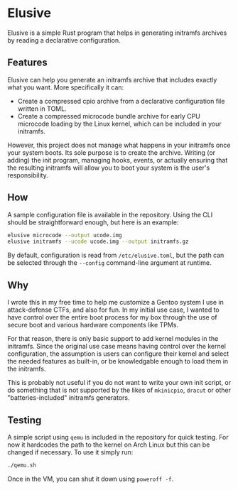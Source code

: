 # Elusive

Elusive is a simple Rust program that helps in generating initramfs archives by reading a declarative configuration.

## Features

Elusive can help you generate an initramfs archive that includes exactly what you want. More specifically it can:

- Create a compressed cpio archive from a declarative configuration file written in TOML.
- Create a compressed microcode bundle archive for early CPU microcode loading by the Linux kernel, which can be included in your initramfs.

However, this project does not manage what happens in your initramfs once your system boots. Its sole purpose is to create the archive. Writing (or adding) the init program, managing hooks, events, or actually ensuring that the resulting initramfs will allow you to boot your system is the user's responsibility.

## How

A sample configuration file is available in the repository. Using the CLI should be straightforward enough, but here is an example:

```sh
elusive microcode --output ucode.img
elusive initramfs --ucode ucode.img --output initramfs.gz
```

By default, configuration is read from `/etc/elusive.toml`, but the path can be selected through the `--config` command-line argument at runtime.

## Why

I wrote this in my free time to help me customize a Gentoo system I use in attack-defense CTFs, and also for fun. In my initial use case, I wanted to have control over the entire boot process for my box through the use of secure boot and various hardware components like TPMs.

For that reason, there is only basic support to add kernel modules in the initramfs. Since the original use case means having control over the kernel configuration, the assumption is users can configure their kernel and select the needed features as built-in, or be knowledgable enough to load them in the initramfs.

This is probably not useful if you do not want to write your own init script, or do something that is not supported by the likes of `mkinicpio`, `dracut` or other "batteries-included" initramfs generators.

## Testing

A simple script using `qemu` is included in the repository for quick testing. For now it hardcodes the path to the kernel on Arch Linux but this can be changed if necessary. To use it simply run:

```sh
./qemu.sh
```

Once in the VM, you can shut it down using `poweroff -f`.
